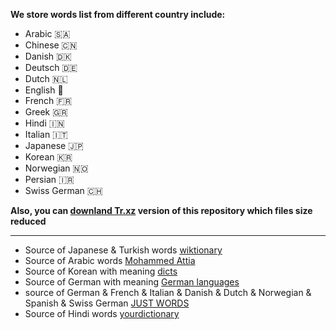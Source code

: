 **We store words list from different country include:**
- Arabic 🇸🇦
- Chinese 🇨🇳
- Danish 🇩🇰
- Deutsch 🇩🇪
- Dutch 🇳🇱
- English 🏴󠁧󠁢󠁥󠁮󠁧󠁿
- French 🇫🇷
- Greek 🇬🇷
- Hindi 🇮🇳
- Italian 🇮🇹
- Japanese 🇯🇵
- Korean 🇰🇷
- Norwegian 🇳🇴
- Persian 🇮🇷
- Swiss German 🇨🇭

**Also, you can [downland Tr.xz](https://github.com/beh185/words-database/releases/download/v2.1.0/words-database.tar.xz) version of this repository which files size reduced**

---
 - Source of Japanese & Turkish words  [wiktionary](https://en.wiktionary.org/) 
 - Source of Arabic words [Mohammed Attia](https://sourceforge.net/u/mohammedattia/profile/)
 - Source of Korean with meaning [dicts](https://www.dicts.info/)
 - Source of German with meaning [German languages](https://german.net/)
 - source of German & French & Italian & Danish & Dutch & Norwegian & Spanish & Swiss German [JUST WORDS](http://gwicks.net/justwords.htm)
 - Source of Hindi words [yourdictionary](https://assets.ltkcontent.com/files/hindi-words-list.pdf)
